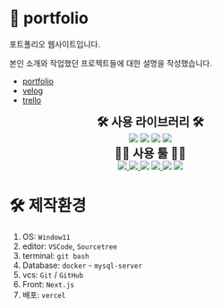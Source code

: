 # 🐲 portfolio
포트폴리오 웹사이트입니다.

본인 소개와 작업했던 프로젝트들에 대한 설명을 작성했습니다.

- [portfolio](https://bleportfolio.vercel.app)
- [velog](https://velog.io/@1-blue/series/%ED%8F%AC%ED%8A%B8%ED%8F%B4%EB%A6%AC%EC%98%A4)
- [trello](https://trello.com/b/xydemYIK/portfolio)

<section align="center">
  <h2 style="text-align: center; margin: 0;">🛠️ 사용 라이브러리 🛠️</h2>
  <img src="https://img.shields.io/badge/Next.js-818CF8?style=flat-square&logo=Next.js&logoColor=white" />
  <img src="https://img.shields.io/badge/Typescript-3178C6?style=flat-square&logo=Typescript&logoColor=white" />
  <img src="https://img.shields.io/badge/Typescript-3178C6?style=flat-square&logo=Typescript&logoColor=white" />
  <img src="https://img.shields.io/badge/TailwindCss-06B6D4?style=flat-square&logo=TailwindCss&logoColor=white" />
</section>

<section align="center">
  <h2 style="text-align: center; margin: 0;">💁‍♂️ 사용 툴 🙋‍♂️</h2>
  <a href="https://trello.com/b/AT4Z2NOe/blemarket">
    <img src="https://img.shields.io/badge/Trello-0052CC?style=flat-square&logo=Trello&logoColor=white" />
  </a>
  <a href="https://velog.io/@1-blue/series/blemarket">
    <img src="https://img.shields.io/badge/Velog-20C997?style=flat-square&logo=Velog&logoColor=white" />
  </a>
  <img src="https://img.shields.io/badge/Git-F05032?style=flat-square&logo=Git&logoColor=white" />
  <a href="https://github.com/1-blue/blemarket">
    <img src="https://img.shields.io/badge/GitHub-609926?style=flat-square&logo=GitHub&logoColor=white" />
  </a>
  <img src="https://img.shields.io/badge/Sourcetree-0052CC?style=flat-square&logo=Sourcetree&logoColor=white" />
  <img src="https://img.shields.io/badge/VsCode-007ACC?style=flat-square&logo=VisualStudioCode&logoColor=white" />
</section>

# 🛠️ 제작환경
1. OS: `Window11`
2. editor: `VSCode`, `Sourcetree`
3. terminal: `git bash`
4. Database: `docker` - `mysql-server`
5. vcs: `Git` / `GitHub`
6. Front: `Next.js`
7. 배포: `vercel`